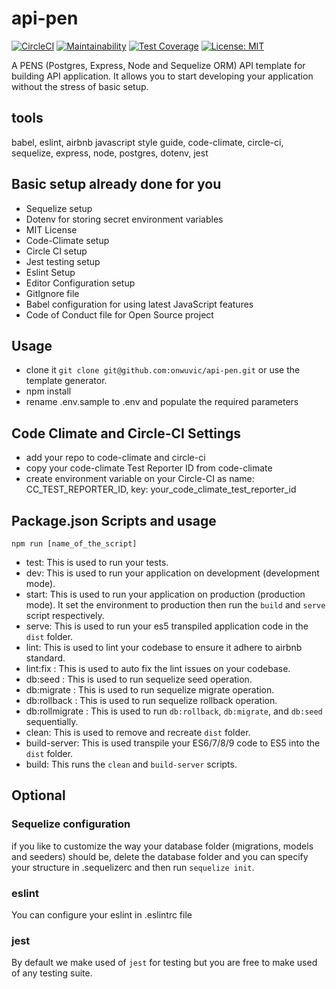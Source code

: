 # api-pen
[![CircleCI](https://circleci.com/gh/onwuvic/api-pen.svg?style=svg)](https://circleci.com/gh/onwuvic/api-pen) [![Maintainability](https://api.codeclimate.com/v1/badges/5793246489f7fe8a890a/maintainability)](https://codeclimate.com/github/onwuvic/api-pen/maintainability) [![Test Coverage](https://api.codeclimate.com/v1/badges/5793246489f7fe8a890a/test_coverage)](https://codeclimate.com/github/onwuvic/api-pen/test_coverage) [![License: MIT](https://img.shields.io/badge/License-MIT-brightgreen.svg)](https://opensource.org/licenses/MIT)

A PENS (Postgres, Express, Node and Sequelize ORM) API template for building API application. It allows you to start developing your application without the stress of basic setup.

## tools
babel, eslint, airbnb javascript style guide, code-climate, circle-ci, sequelize, express, node, postgres, dotenv, jest

## Basic setup already done for you
- Sequelize setup
- Dotenv for storing secret environment variables
- MIT License
- Code-Climate setup
- Circle CI setup
- Jest testing setup
- Eslint Setup
- Editor Configuration setup
- GitIgnore file
- Babel configuration for using latest JavaScript features
- Code of Conduct file for Open Source project

## Usage
- clone it `git clone git@github.com:onwuvic/api-pen.git` or use the template generator.
- npm install
- rename .env.sample to .env and populate the required parameters

## Code Climate and Circle-CI Settings
- add your repo to code-climate and circle-ci
- copy your code-climate Test Reporter ID from code-climate
- create environment variable on your Circle-CI as name: CC_TEST_REPORTER_ID, key: your_code_climate_test_reporter_id

## Package.json Scripts and usage
`npm run [name_of_the_script]`
- test: This is used to run your tests.
- dev: This is used to run your application on development (development mode).
- start: This is used to run your application on production (production mode). It set the environment to production then run the `build` and `serve` script respectively.
- serve: This is used to run your es5 transpiled application code in the `dist` folder.
- lint: This is used to lint your codebase to ensure it adhere to airbnb standard.
- lint:fix : This is used to auto fix the lint issues on your codebase.
- db:seed : This is used to run sequelize seed operation.
- db:migrate : This is used to run sequelize migrate operation.
- db:rollback : This is used to run sequelize rollback operation.
- db:rollmigrate : This is used to run `db:rollback`, `db:migrate`, and `db:seed` sequentially.
- clean: This is used to remove and recreate `dist` folder.
- build-server: This is used transpile your ES6/7/8/9 code to ES5 into the `dist` folder.
- build: This runs the `clean` and `build-server` scripts.

## Optional
### Sequelize configuration
if you like to customize the way your database folder (migrations, models and seeders) should be, delete the database folder and you can specify your structure in .sequelizerc and then run `sequelize init`.

### eslint
You can configure your eslint in .eslintrc file

### jest
By default we make used of `jest` for testing but you are free to make used of any testing suite.